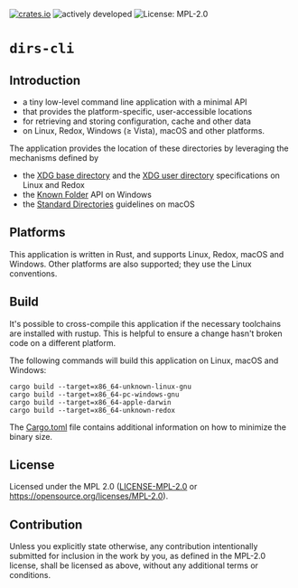 [![crates.io](https://img.shields.io/crates/v/dirs-cli.svg)](https://crates.io/crates/dirs-cli)
![actively developed](https://img.shields.io/badge/maintenance-actively--developed-brightgreen.svg)
![License: MPL-2.0](https://shields.io/badge/license-MPL--2.0-orange.svg)

# `dirs-cli`

## Introduction

- a tiny low-level command line application with a minimal API
- that provides the platform-specific, user-accessible locations
- for retrieving and storing configuration, cache and other data
- on Linux, Redox, Windows (≥ Vista), macOS and other platforms.

The application provides the location of these directories by leveraging the mechanisms defined by
- the [XDG base directory](https://standards.freedesktop.org/basedir-spec/basedir-spec-latest.html) and
  the [XDG user directory](https://www.freedesktop.org/wiki/Software/xdg-user-dirs/) specifications on Linux and Redox
- the [Known Folder](https://msdn.microsoft.com/en-us/library/windows/desktop/dd378457.aspx) API on Windows
- the [Standard Directories](https://developer.apple.com/library/content/documentation/FileManagement/Conceptual/FileSystemProgrammingGuide/FileSystemOverview/FileSystemOverview.html#//apple_ref/doc/uid/TP40010672-CH2-SW6)
  guidelines on macOS

## Platforms

This application is written in Rust, and supports Linux, Redox, macOS and Windows.
Other platforms are also supported; they use the Linux conventions.

## Build

It's possible to cross-compile this application if the necessary toolchains are installed with rustup.
This is helpful to ensure a change hasn't broken code on a different platform.

The following commands will build this application on Linux, macOS and Windows:

```
cargo build --target=x86_64-unknown-linux-gnu
cargo build --target=x86_64-pc-windows-gnu
cargo build --target=x86_64-apple-darwin
cargo build --target=x86_64-unknown-redox
```

The [Cargo.toml](Cargo.toml) file contains additional information on how to minimize the binary size.

## License

Licensed under the MPL 2.0 ([LICENSE-MPL-2.0](LICENSE-MPL-2.0) or https://opensource.org/licenses/MPL-2.0).

## Contribution

Unless you explicitly state otherwise, any contribution intentionally submitted
for inclusion in the work by you, as defined in the MPL-2.0 license, shall be
licensed as above, without any additional terms or conditions.
